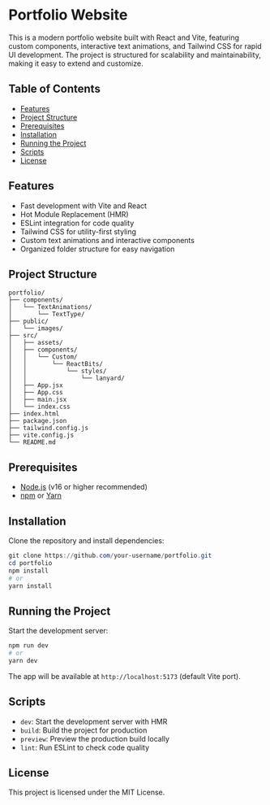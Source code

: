 
# Portfolio Website

This is a modern portfolio website built with React and Vite, featuring custom components, interactive text animations, and Tailwind CSS for rapid UI development. The project is structured for scalability and maintainability, making it easy to extend and customize.

## Table of Contents
- [Features](#features)
- [Project Structure](#project-structure)
- [Prerequisites](#prerequisites)
- [Installation](#installation)
- [Running the Project](#running-the-project)
- [Scripts](#scripts)
- [License](#license)

## Features
- Fast development with Vite and React
- Hot Module Replacement (HMR)
- ESLint integration for code quality
- Tailwind CSS for utility-first styling
- Custom text animations and interactive components
- Organized folder structure for easy navigation

## Project Structure
```
portfolio/
├── components/
│   └── TextAnimations/
│       └── TextType/
├── public/
│   └── images/
├── src/
│   ├── assets/
│   ├── components/
│   │   └── Custom/
│   │       └── ReactBits/
│   │           └── styles/
│   │               └── lanyard/
│   ├── App.jsx
│   ├── App.css
│   ├── main.jsx
│   └── index.css
├── index.html
├── package.json
├── tailwind.config.js
├── vite.config.js
└── README.md
```

## Prerequisites
- [Node.js](https://nodejs.org/) (v16 or higher recommended)
- [npm](https://www.npmjs.com/) or [Yarn](https://yarnpkg.com/)

## Installation
Clone the repository and install dependencies:

```powershell
git clone https://github.com/your-username/portfolio.git
cd portfolio
npm install
# or
yarn install
```

## Running the Project
Start the development server:

```powershell
npm run dev
# or
yarn dev
```

The app will be available at `http://localhost:5173` (default Vite port).

## Scripts
- `dev`: Start the development server with HMR
- `build`: Build the project for production
- `preview`: Preview the production build locally
- `lint`: Run ESLint to check code quality

## License
This project is licensed under the MIT License.
